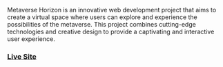 Metaverse Horizon is an innovative web development project that aims to create a virtual space where users can explore and experience the possibilities of the metaverse. This project combines cutting-edge technologies and creative design to provide a captivating and interactive user experience.

### [Live Site](https://metaverse-horizon.vercel.app/)
